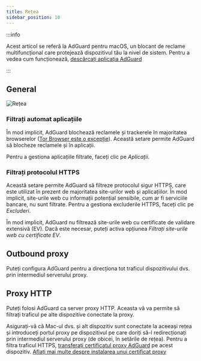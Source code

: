 ```yaml
---
title: Rețea
sidebar_position: 10
---
```


:::info

Acest articol se referă la AdGuard pentru macOS, un blocant de reclame multifuncțional care protejează dispozitivul tău la nivel de sistem. Pentru a vedea cum funcționează, [descărcați aplicația AdGuard](https://agrd.io/download-kb-adblock)

:::

## General

![Rețea](https://cdn.adtidy.org/content/kb/ad_blocker/mac/network.png)

### Filtrați automat aplicațiile

În mod implicit, AdGuard blochează reclamele și trackerele în majoritatea browserelor ([Tor Browser este o excepție](/adguard-for-mac/solving-problems/tor-filtering)). Această setare permite AdGuard să blocheze reclamele și în aplicații.

Pentru a gestiona aplicațiile filtrate, faceți clic pe _Aplicații_.

### Filtrați protocolul HTTPS

Această setare permite AdGuard să filtreze protocolul sigur HTTPS, care este utilizat în prezent de majoritatea site-urilor web și aplicațiilor. În mod implicit, site-urile web cu informații potențial sensibile, cum ar fi serviciile bancare, nu sunt filtrate. Pentru a gestiona excluderile HTTPS, faceți clic pe _Excluderi_.

În mod implicit, AdGuard nu filtrează site-urile web cu certificate de validare extensivă (EV). Dacă este necesar, puteți activa opțiunea _Filtrați site-urile web cu certificate EV_.

## Outbound proxy

Puteți configura AdGuard pentru a direcționa tot traficul dispozitivului dvs. prin intermediul serverului proxy.

## Proxy HTTP

Puteți folosi AdGuard ca server proxy HTTP. Aceasta vă va permite să filtrați traficul pe alte dispozitive conectate la proxy.

Asigurați-vă că Mac-ul dvs. și alt dispozitiv sunt conectate la aceeași rețea și introduceți portul proxy pe dispozitivul pe care doriți să-l redirecționați prin intermediul serverului proxy (de obicei, în setările de rețea). Pentru a filtra traficul HTTPS, [transferați certificatul proxy AdGuard](http://local.adguard.org/cert) pe acest dispozitiv. [Aflați mai multe despre instalarea unui certificat proxy](/guides/proxy-certificate)
